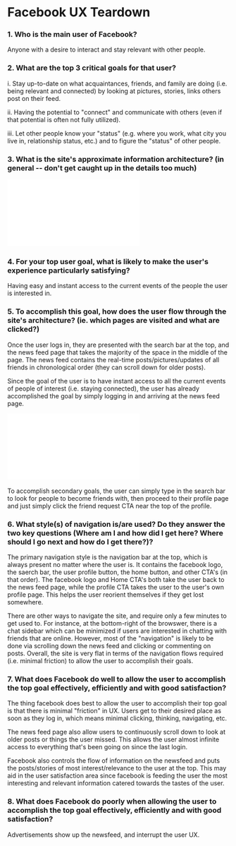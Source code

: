 Facebook UX Teardown
====================

### 1. Who is the main user of Facebook?

Anyone with a desire to interact and stay relevant with other people.

### 2. What are the top 3 critical goals for that user?

i. Stay up-to-date on what acquaintances, friends, and family are doing (i.e. being relevant and connected) by looking at pictures, stories, links others post on their feed.

ii. Having the potential to "connect" and communicate with others (even if that potential is often not fully utilized).

iii. Let other people know your "status" (e.g. where you work, what city you live in, relationship status, etc.) and to figure the "status" of other people.

### 3. What is the site's approximate information architecture? (in general -- don't get caught up in the details too much)

![alt text](/Facebook_IA.pdf)

### 4. For your top user goal, what is likely to make the user's experience particularly satisfying?

Having easy and instant access to the current events of the people the user is interested in.

### 5. To accomplish this goal, how does the user flow through the site's architecture? (ie. which pages are visited and what are clicked?)

Once the user logs in, they are presented with the search bar at the top, and the news feed page that takes the majority of the space in the middle of the page. The news feed contains the real-time posts/pictures/updates of all friends in chronological order (they can scroll down for older posts).

Since the goal of the user is to have instant access to all the current events of people of interest (i.e. staying connected), the user has already accomplished the goal by simply logging in and arriving at the news feed page.

![alt text](/Facebook_navflow.pdf)

To accomplish secondary goals, the user can simply type in the search bar to look for people to become friends with, then proceed to their profile page and just simply click the friend request CTA near the top of the profile.

### 6. What style(s) of navigation is/are used? Do they answer the two key questions (Where am I and how did I get here? Where should I go next and how do I get there?)?

The primary navigation style is the navigation bar at the top, which is always present no matter where the user is. It contains the facebook logo, the saerch bar, the user profile button, the home button, and other CTA's (in that order). The facebook logo and Home CTA's both take the user back to the news feed page, while the profile CTA takes the user to the user's own profile page. This helps the user reorient themselves if they get lost somewhere.

There are other ways to navigate the site, and require only a few minutes to get used to. For instance, at the bottom-right of the browswer, there is a chat sidebar which can be minimized if users are interested in chatting with friends that are online. However, most of the "navigation" is likely to be done via scrolling down the news feed and clicking or commenting on posts. Overall, the site is very flat in terms of the navigation flows required (i.e. minimal friction) to allow the user to accomplish their goals.


### 7. What does Facebook do well to allow the user to accomplish the top goal effectively, efficiently and with good satisfaction?

The thing facebook does best to allow the user to accomplish their top goal is that there is minimal "friction" in UX. Users get to their desired place as soon as they log in, which means minimal clicking, thinking, navigating, etc.

The news feed page also allow users to continuously scroll down to look at older posts or things the user missed. This allows the user almost infinite access to everything that's been going on since the last login.

Facebook also controls the flow of information on the newsfeed and puts the posts/stories of most interest/relevance to the user at the top. This may aid in the user satisfaction area since facebook is feeding the user the most interesting and relevant information catered towards the tastes of the user.

### 8. What does Facebook do poorly when allowing the user to accomplish the top goal effectively, efficiently and with good satisfaction?

Advertisements show up the newsfeed, and interrupt the user UX.
